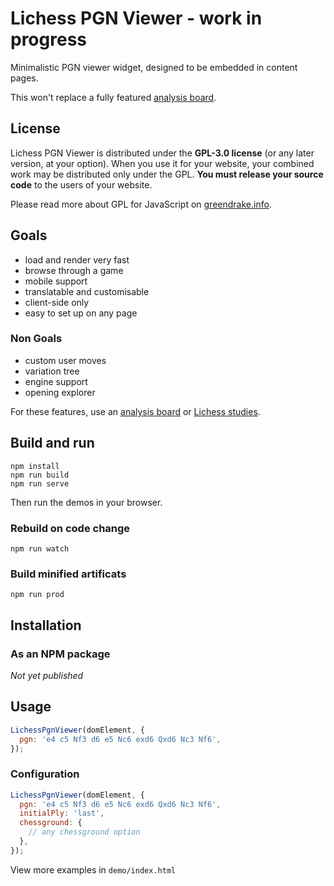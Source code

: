 # Lichess PGN Viewer - work in progress

Minimalistic PGN viewer widget, designed to be embedded in content pages.

This won't replace a fully featured [analysis board](https://lichess.org/analysis).

## License

Lichess PGN Viewer is distributed under the **GPL-3.0 license** (or any later version, at your option).
When you use it for your website, your combined work may be distributed only under the GPL.
**You must release your source code** to the users of your website.

Please read more about GPL for JavaScript on [greendrake.info](https://greendrake.info/publications/js-gpl).

## Goals

- load and render very fast
- browse through a game
- mobile support
- translatable and customisable
- client-side only
- easy to set up on any page

### Non Goals

- custom user moves
- variation tree
- engine support
- opening explorer

For these features, use an [analysis board](https://lichess.org/analysis) or [Lichess studies](https://lichess.org/study).

## Build and run

```
npm install
npm run build
npm run serve
```

Then run the demos in your browser.

### Rebuild on code change

```
npm run watch
```

### Build minified artificats

```
npm run prod
```

## Installation

### As an NPM package

_Not yet published_

## Usage

```js
LichessPgnViewer(domElement, {
  pgn: 'e4 c5 Nf3 d6 e5 Nc6 exd6 Qxd6 Nc3 Nf6',
});
```

### Configuration

```js
LichessPgnViewer(domElement, {
  pgn: 'e4 c5 Nf3 d6 e5 Nc6 exd6 Qxd6 Nc3 Nf6',
  initialPly: 'last',
  chessground: {
    // any chessground option
  },
});
```

View more examples in `demo/index.html`
